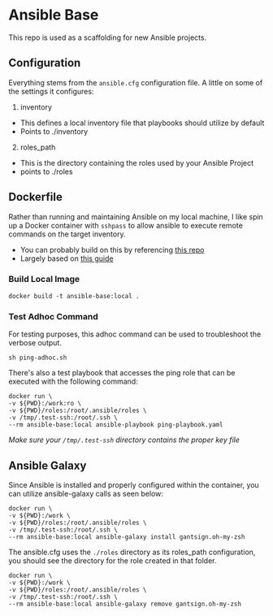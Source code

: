# Ansible Base

This repo is used as a scaffolding for new Ansible projects.

## Configuration

Everything stems from the `ansible.cfg` configuration file. A little on some of the settings it configures:

1. inventory

- This defines a local inventory file that playbooks should utilize by default
- Points to ./inventory

2. roles_path

- This is the directory containing the roles used by your Ansible Project
- points to ./roles

## Dockerfile

Rather than running and maintaining Ansible on my local machine, I like spin up a Docker container with `sshpass` to allow ansible to execute remote commands on the target inventory.

- You can probably build on this by referencing [this repo](https://github.com/willhallonline/docker-ansible)
- Largely based on [this guide](https://iceburn.medium.com/run-ansible-with-docker-9eb27d75285b)

### Build Local Image

```
docker build -t ansible-base:local .
```

### Test Adhoc Command

For testing purposes, this adhoc command can be used to troubleshoot the verbose output.

```
sh ping-adhoc.sh
```

There's also a test playbook that accesses the ping role that can be executed with the following command:

```
docker run \
-v ${PWD}:/work:ro \
-v ${PWD}/roles:/root/.ansible/roles \
-v /tmp/.test-ssh:/root/.ssh \
--rm ansible-base:local ansible-playbook ping-playbook.yaml
```

*Make sure your `/tmp/.test-ssh` directory contains the proper key file*

## Ansible Galaxy

Since Ansible is installed and properly configured within the container, you can utilize ansible-galaxy calls as seen below:

```
docker run \
-v ${PWD}:/work \
-v ${PWD}/roles:/root/.ansible/roles \
-v /tmp/.test-ssh:/root/.ssh \
--rm ansible-base:local ansible-galaxy install gantsign.oh-my-zsh
```

The ansible.cfg uses the `./roles` directory as its roles_path configuration, you should see the directory for the role created in that folder. 

```
docker run \
-v ${PWD}:/work \
-v ${PWD}/roles:/root/.ansible/roles \
-v /tmp/.test-ssh:/root/.ssh \
--rm ansible-base:local ansible-galaxy remove gantsign.oh-my-zsh
```